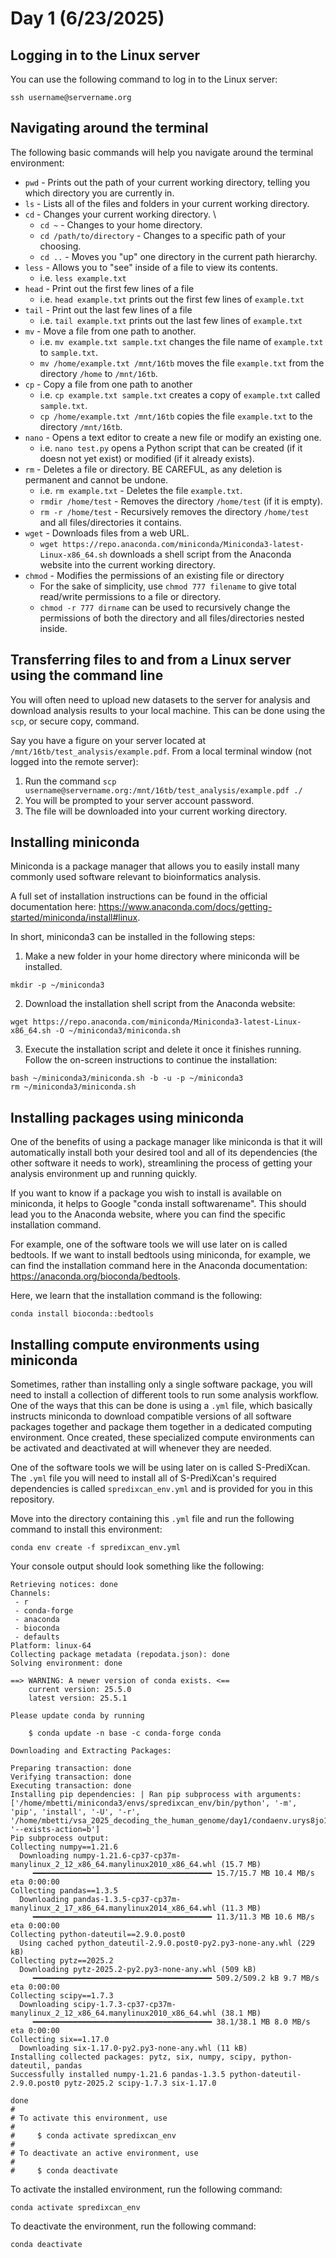 # Day 1 (6/23/2025)
## Logging in to the Linux server
You can use the following command to log in to the Linux server:
```
ssh username@servername.org
```

## Navigating around the terminal
The following basic commands will help you navigate around the terminal environment:

* ```pwd``` - Prints out the path of your current working directory, telling you which directory you are currently in.
* ```ls``` - Lists all of the files and folders in your current working directory.
* ```cd``` - Changes your current working directory. \
    * ```cd ~``` - Changes to your home directory.
    * ```cd /path/to/directory``` - Changes to a specific path of your choosing.
    * ```cd ..``` - Moves you "up" one directory in the current path hierarchy.
* ```less``` - Allows you to "see" inside of a file to view its contents.
    * i.e. ```less example.txt```
* ```head``` - Print out the first few lines of a file
    * i.e. ```head example.txt``` prints out the first few lines of ```example.txt```
* ```tail``` - Print out the last few lines of a file
    * i.e. ```tail example.txt``` prints out the last few lines of ```example.txt```
* ```mv``` - Move a file from one path to another.
    * i.e. ```mv example.txt sample.txt``` changes the file name of ```example.txt``` to ```sample.txt```.
    * ```mv /home/example.txt /mnt/16tb``` moves the file ```example.txt``` from the directory ```/home``` to ```/mnt/16tb```.
* ```cp``` - Copy a file from one path to another
    * i.e. ```cp example.txt sample.txt``` creates a copy of ```example.txt``` called ```sample.txt```.
    * ```cp /home/example.txt /mnt/16tb``` copies the file ```example.txt``` to the directory ```/mnt/16tb```.
* ```nano``` - Opens a text editor to create a new file or modify an existing one.
    * i.e. ```nano test.py``` opens a Python script that can be created (if it doesn not yet exist) or modified (if it already exists).
* ```rm``` - Deletes a file or directory. BE CAREFUL, as any deletion is permanent and cannot be undone.
    * i.e. ```rm example.txt``` - Deletes the file ```example.txt```.
    * ```rmdir /home/test``` - Removes the directory ```/home/test``` (if it is empty).
    * ```rm -r /home/test``` - Recursively removes the directory ```/home/test``` and all files/directories it contains.
* ```wget``` - Downloads files from a web URL.
    * ```wget https://repo.anaconda.com/miniconda/Miniconda3-latest-Linux-x86_64.sh``` downloads a shell script from the Anaconda website into the current working directory.
* ```chmod``` - Modifies the permissions of an existing file or directory
    * For the sake of simplicity, use ```chmod 777 filename``` to give total read/write permissions to a file or directory. 
    * ```chmod -r 777 dirname``` can be used to recursively change the permissions of both the directory and all files/directories nested inside.

## Transferring files to and from a Linux server using the command line
You will often need to upload new datasets to the server for analysis and download analysis results to your local machine. This can be done using the ```scp```, or secure copy, command.

Say you have a figure on your server located at ```/mnt/16tb/test_analysis/example.pdf```. From a local terminal window (not logged into the remote server):
1. Run the command ```scp username@servername.org:/mnt/16tb/test_analysis/example.pdf ./```
2. You will be prompted to your server account password.
3. The file will be downloaded into your current working directory.

## Installing miniconda 
Miniconda is a package manager that allows you to easily install many commonly used software relevant to bioinformatics analysis.

A full set of installation instructions can be found in the official documentation here: https://www.anaconda.com/docs/getting-started/miniconda/install#linux.

In short, miniconda3 can be installed in the following steps:
1. Make a new folder in your home directory where miniconda will be installed.
```
mkdir -p ~/miniconda3
```
2. Download the installation shell script from the Anaconda website:
```
wget https://repo.anaconda.com/miniconda/Miniconda3-latest-Linux-x86_64.sh -O ~/miniconda3/miniconda.sh
```
3. Execute the installation script and delete it once it finishes running. Follow the on-screen instructions to continue the installation:
```
bash ~/miniconda3/miniconda.sh -b -u -p ~/miniconda3
rm ~/miniconda3/miniconda.sh
```

## Installing packages using miniconda 
One of the benefits of using a package manager like miniconda is that it will automatically install both your desired tool and all of its dependencies (the other software it needs to work), streamlining the process of getting your analysis environment up and running quickly.

If you want to know if a package you wish to install is available on miniconda, it helps to Google "conda install softwarename". This should lead you to the Anaconda website, where you can find the specific installation command.

For example, one of the software tools we will use later on is called bedtools. If we want to install bedtools using miniconda, for example, we can find the installation command here in the Anaconda documentation: https://anaconda.org/bioconda/bedtools.

Here, we learn that the installation command is the following:
```
conda install bioconda::bedtools
```

## Installing compute environments using miniconda
Sometimes, rather than installing only a single software package, you will need to install a collection of different tools to run some analysis workflow. One of the ways that this can be done is using a ```.yml``` file, which basically instructs miniconda to download compatible versions of all software packages together and package them together in a dedicated computing environment. Once created, these specialized compute environments can be activated and deactivated at will whenever they are needed.

One of the software tools we will be using later on is called S-PrediXcan. The ```.yml``` file you will need to install all of S-PrediXcan's required dependencies is called ```spredixcan_env.yml``` and is provided for you in this repository.

Move into the directory containing this ```.yml``` file and run the following command to install this environment:
```
conda env create -f spredixcan_env.yml
```

Your console output should look something like the following:
```
Retrieving notices: done
Channels:
 - r
 - conda-forge
 - anaconda
 - bioconda
 - defaults
Platform: linux-64
Collecting package metadata (repodata.json): done
Solving environment: done

==> WARNING: A newer version of conda exists. <==
    current version: 25.5.0
    latest version: 25.5.1

Please update conda by running

    $ conda update -n base -c conda-forge conda

Downloading and Extracting Packages:
                                                                        
Preparing transaction: done                                                                                                       
Verifying transaction: done                                                                                                         
Executing transaction: done                                                                                                         
Installing pip dependencies: | Ran pip subprocess with arguments:                                                                   
['/home/mbetti/miniconda3/envs/spredixcan_env/bin/python', '-m', 'pip', 'install', '-U', '-r', '/home/mbetti/vsa_2025_decoding_the_human_genome/day1/condaenv.urys8jo1.requirements.txt', '--exists-action=b']                                          
Pip subprocess output:                                                    
Collecting numpy==1.21.6                                                                                                            
  Downloading numpy-1.21.6-cp37-cp37m-manylinux_2_12_x86_64.manylinux2010_x86_64.whl (15.7 MB)                                                                                                      
     ━━━━━━━━━━━━━━━━━━━━━━━━━━━━━━━━━━━━━━━━ 15.7/15.7 MB 10.4 MB/s eta 0:00:00                                                                        
Collecting pandas==1.3.5                                                                                                            
  Downloading pandas-1.3.5-cp37-cp37m-manylinux_2_17_x86_64.manylinux2014_x86_64.whl (11.3 MB)                                                                                                      
     ━━━━━━━━━━━━━━━━━━━━━━━━━━━━━━━━━━━━━━━━ 11.3/11.3 MB 10.6 MB/s eta 0:00:00                                                                        
Collecting python-dateutil==2.9.0.post0                                                                                             
  Using cached python_dateutil-2.9.0.post0-py2.py3-none-any.whl (229 kB)                                                                    
Collecting pytz==2025.2                                                                                                             
  Downloading pytz-2025.2-py2.py3-none-any.whl (509 kB)                                                                                     
     ━━━━━━━━━━━━━━━━━━━━━━━━━━━━━━━━━━━━━━━━ 509.2/509.2 kB 9.7 MB/s eta 0:00:00
Collecting scipy==1.7.3
  Downloading scipy-1.7.3-cp37-cp37m-manylinux_2_12_x86_64.manylinux2010_x86_64.whl (38.1 MB)
     ━━━━━━━━━━━━━━━━━━━━━━━━━━━━━━━━━━━━━━━━ 38.1/38.1 MB 8.0 MB/s eta 0:00:00
Collecting six==1.17.0
  Downloading six-1.17.0-py2.py3-none-any.whl (11 kB)
Installing collected packages: pytz, six, numpy, scipy, python-dateutil, pandas
Successfully installed numpy-1.21.6 pandas-1.3.5 python-dateutil-2.9.0.post0 pytz-2025.2 scipy-1.7.3 six-1.17.0

done
#
# To activate this environment, use
#
#     $ conda activate spredixcan_env
#
# To deactivate an active environment, use
#
#     $ conda deactivate
```

To activate the installed environment, run the following command:
```
conda activate spredixcan_env
```

To deactivate the environment, run the following command:
```
conda deactivate
```